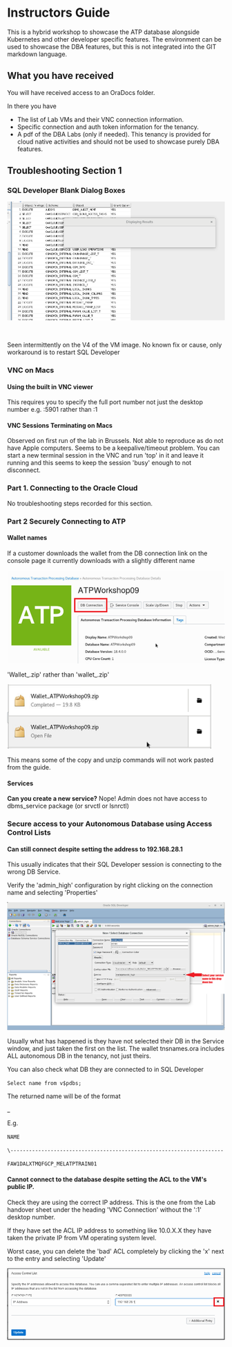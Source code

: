 # Instructors Guide # 

This is a hybrid workshop to showcase the ATP database alongside Kubernetes and other developer specific features. The environment can be used to showcase the DBA features, but this is not integrated into the GIT markdown language. 

## What you have received ##

You will have received access to an OraDocs folder. 

In there you have

- The list of Lab VMs and their VNC connection information.
- Specific connection and auth token information for the tenancy.
- A pdf of the DBA Labs (only if needed). This tenancy is provided for cloud native activities and should not be used to showcase purely DBA features.



## Troubleshooting Section 1 ##

### SQL Developer Blank Dialog Boxes ###

 ![TSBlankSQLDEV](./images/TroubleShoot/TSBlankSQLDEV.png)

​                                                  

 

Seen intermittently on the V4 of the VM image. No known fix or cause, only workaround is to restart  SQL Developer

 

### VNC on Macs

#### Using the built in VNC viewer ####

This requires you to specify the full port number not just the desktop number e.g. :5901 rather than :1

#### VNC Sessions Terminating on Macs ####

Observed on first run of the lab in Brussels. Not able to reproduce as do not have Apple computers. Seems to be a keepalive/timeout problem. You can start a new terminal session in the VNC and run 'top' in it and leave it running and this seems to keep the session 'busy' enough to not disconnect.

### Part 1. Connecting to the Oracle Cloud ###

No troubleshooting steps recorded for this section.

### Part 2 Securely Connecting to ATP ###

#### Wallet names ####

If a customer downloads the wallet from the DB connection link on the console page it currently downloads with a slightly different name

![TSWalletDownload](./images/TroubleShoot/TSWalletDownload.png)                                                 

 

 'Wallet_<dbname>.zip' rather than 'wallet_<dbname>.zip'

 

   ![TSWalletName](./images/TroubleShoot/TSWalletName.png)

 

This means some of the copy and unzip commands will not work pasted from the guide.

 

#### Services ####

**Can you create a new service?** Nope! Admin does not have access to dbms_service package (or srvctl or lsnrctl)

 

### Secure access to your Autonomous Database using Access Control Lists ###

#### Can still connect despite setting the address to 192.168.28.1 ####

 

This usually indicates that their SQL Developer session is connecting to the wrong DB Service.

 

Verify the 'admin_high' configuration by right clicking on the connection name and selecting 'Properties'

   ![Lab200SQLDevAddConnection](./images/200/Lab200SQLDevAddConnection.png)

 

Usually what has happened is they have not selected their DB in the Service window, and just taken the first on the list. The wallet tnsnames.ora includes ALL autonomous DB in the tenancy, not just theirs.

 

You can also check what DB they are connected to in SQL Developer

 

`Select name from v$pdbs;`

 

The returned name will be of the format

 

<SOME RANDOM STRING>_<THEIR DB NAME>

 

E.g. 

`NAME`                                                                                                                            

`\---------------------------------------------------------------------`

`FAW1DALXTMQFGCP_MELATPTRAIN01`

 

#### Cannot connect to the database despite setting the ACL to the VM's public IP. ####

 

Check they are using the correct IP address. This is the one from the Lab handover sheet under the heading 'VNC Connection' without the ':1' desktop number.

 

If they have set the ACL IP address to  something like 10.0.X.X they have taken the private IP from VM operating system level.

 

Worst case, you can delete the 'bad' ACL completely by clicking the 'x' next to the entry and selecting 'Update'

![Lab200ACLRemoveEntry](./images/200/Lab200ACLRemoveEntry.png)

 

 

